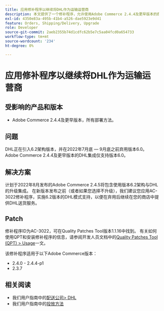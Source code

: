 ```yaml
---
title: 应用修补程序以继续将DHL作为运输运营商
description: 本文提供了一个修补程序，允许使用Adobe Commerce 2.4.4及更早版本的商家在DHL架构6.0于2022年7月底至9月被弃用后继续提供DHL交付。
exl-id: 4350e83a-495b-41b4-a526-dae5923e9d41
feature: Orders, Shipping/Delivery, Upgrade
role: Developer
source-git-commit: 2aeb2355b74d1cdfc62b5e7c5aa04fcd0a654733
workflow-type: tm+mt
source-wordcount: '234'
ht-degree: 0%

---
```


# 应用修补程序以继续将DHL作为运输运营商


## 受影响的产品和版本

* Adobe Commerce 2.4.4及更早版本，所有部署方法。

## 问题

DHL正在引入6.2架构版本，并在2022年7月底 — 9月底之前弃用版本6.0。 Adobe Commerce 2.4.4及更早版本的DHL集成仅支持版本6.0。

## 解决方案

计划于2022年8月发布的Adobe Commerce 2.4.5将包含使用版本6.2架构与DHL的升级集成。 在新版本发布之前（或者如果您选择不升级），我们建议您应用AC-3022修补程序，实施6.2版本的DHL模式支持，以便在弃用后继续在您的商店中提供DHL送货服务。

## Patch

修补程序ID为AC-3022，可在Quality Patches Tool版本1.1.16中找到。
有关如何使用QPT和安装修补程序的信息，请参阅开发人员文档中的[Quality Patches Tool (QPT) > Usage](https://experienceleague.adobe.com/zh-hans/docs/commerce-operations/tools/quality-patches-tool/usage)一文。

该修补程序适用于以下Adobe Commerce版本：

* 2.4.0 - 2.4.4-p1
* 2.3.7

## 相关阅读

* 我们用户指南中的[配送公司> DHL](https://experienceleague.adobe.com/zh-hans/docs/commerce-admin/stores-sales/delivery/shipping-carriers/dhl)
* 我们用户指南中的[投放方法](https://experienceleague.adobe.com/zh-hans/docs/commerce-admin/config/sales/delivery-methods)

